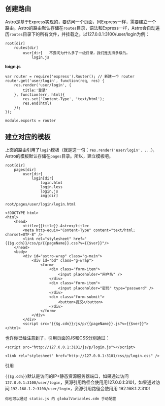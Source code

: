 ## 创建路由
Astro是基于Express实现的，要访问一个页面，同Express一样，需要建立一个路由。Astro的路由默认存储在`routes`目录，语法和Express一样，Astro会自动遍历`routes`目录下的所有文件，并挂载之。以127.0.0.1:3100/user/login为例：

    root[dir]
        routes[dir]
            user[dir]   不要问为什么多了一级目录，我们是支持多级的。
                login.js

**loign.js**
    
    var router = require('express').Router(); // 新建一个 router
    router.get('user/login', function(req, res) {
        res.render('user/login', {
            title:'登录'
        }, function(err, html){
            res.set('Content-Type', 'text/html');
            res.end(html)
        });
    });
    
    module.exports = router

## 建立对应的模板

上面的路由引用了`login`模板（就是这一句：`res.render('user/login', ...`)，Astro的模板默认存储在`pages`目录。所以，建立模板吧。

    root[dir]
        pages[dir]
            user[dir]
                login[dir]
                    login.html
                    login.less
                    login.js
                    img[dir] 
    
`root/pages/user/login/login.html`
    
    <!DOCTYPE html>
    <html>
        <head>
            <title>{{title}}-Astro</title>
            <meta http-equiv="Content-Type" content="text/html; charset=UTF-8" />
            <link rel="stylesheet" href="{{$g.cdn}}/css/p/{{pageName}}.css?v={{$ver}}"/>
        </head>
        <body>
            <div id="astro-wrap" class="g-main">
                <div id="bd" class="g-wrap">
                    <form>
                        <div class="form-item">
                            <input placeholder="用户名" />
                        </div>
                        <div class="form-item">
                            <input placeholder="密码" type="password" />
                        </div>
                        <div class="form-submit">
                            <button>提交</button>
                        </div>
                    </form>
                </div>
            </div>
            <script src="{{$g.cdn}}/js/p/{{pageName}}.js?v={{$ver}}">
    </html>


也许你已经注意到了，引用页面的JS和CSS分别通过：

    <script src="http://127.0.0.1:3101/js/p/login.js"></script>
    
    <link rel="stylesheet" href="http://127.0.0.1:3101/css/p/login.css" />
引用

`{{$g.cdn}}`默认是访问的IP+静态资源服务器端口，如果通过访问 `127.0.0.1:3100/user/login`，资源引用路径会使用用127.0.0.1:3101，如果通过访问 `192.168.1.2:3100/user/login`，资源引用路径会使用用 192.168.1.2:3101

    你也可以通过 static.js 的 globalVariables.cdn 手动配置


